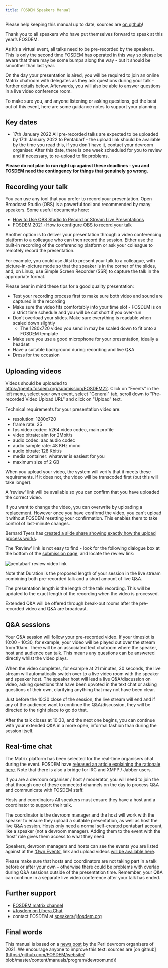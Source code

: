 ```yaml
---
title: FOSDEM Speakers Manual
---
```


Please help keeping this manual up to date, sources are [on github](https://github.com/FOSDEM/website/blob/master/content/manuals/program/speaker.md)!

Thank you to all speakers who
have put themselves forward to speak at this year’s FOSDEM.

As it’s a virtual event, all talks need to be pre-recorded by the speakers. This
is only the second time FOSDEM has operated in this way so please be aware that there
may be some bumps along the way - but it should be smoother than last year.

On the day your presentation is aired, you will be required to join an online
Matrix chatroom with delegates as they ask questions during your talk - further
details below. Afterwards, you will also be able to answer questions in a live
video conference room.

To make sure you, and anyone listening or asking questions, get the best out of
this event, here are some guidance notes to support your planning.

## Key dates

* 17th January 2022
  All pre-recorded talks are expected to be uploaded by 17th January
  2022 to Pentabarf - the upload link should be available by the time you read
  this, if you don't have it, contact your devroom organiser. After this date,
  there is one week scheduled for you to review and if necessary, to re-upload to
  fix problems.

**Please do not plan to run right up against these deadlines - you and FOSDEM need
the contingency for things that genuinely go wrong.**

## Recording your talk
You can use any tool that you prefer to record your
presentation. Open Broadcast Studio (OBS) is a powerful tool and recommended by
many speakers. Some useful documents here:

* [How to Use OBS Studio to Record or Stream Live
  Presentations](https://dev.to/erikaheidi/how-to-use-obs-studio-to-record-or-stream-live-presentations-474j)
* [FOSDEM 2021 : How to configure OBS to record your talk
  ](https://peertube.xwiki.com/videos/watch/c5cf50e3-2277-440a-b339-34874acd00b3)

Another option is to deliver your
presentation through a video conferencing platform to a colleague who can then
record the session. Either use the built-in recording of the conferencing
platform or ask your colleague to remotely record the presentation.

For example, you could use Jitsi to present your talk to a colleague, with
picture-in-picture mode so that the speaker is in the corner of the slides, and,
on Linux, use Simple Screen Recorder (SSR) to capture the talk in the
appropriate format.

Please bear in mind these tips for a good quality presentation:

* Test your recording process first to make sure both video and sound are captured
in the recording
* Make sure the video fits comfortably into your time slot -
FOSDEM is on a strict time schedule and you will be cut short if you over-run
* Don’t overload your slides. Make sure everything is readable when scaled down
slightly 
  * The 1280x720 video you send in may be scaled down to fit onto a FOSDEM
template
* Make sure you use a good microphone for your presentation, ideally a
headset
* Have a suitable background during recording and live Q&A
* Dress for the
occasion 

## Uploading videos
Videos should be uploaded to https://penta.fosdem.org/submission/FOSDEM22. Click on "Events" in the left menu, select your own event, select "General" tab, scroll down to "Pre-recorded Video Upload URL" and click on "Upload" text.

Technical requirements for your presentation video are:

* resolution: 1280x720
* frame rate: 25
* fps video codec: h264 video codec, main profile
* video bitrate: aim for 2Mbit/s
* audio codec: aac audio codec
* audio sample rate: 48 KHz mono
* audio bitrate: 128 Kbit/s
* media container: whatever is easiest for you
* maximum size of 2 GB

When you upload your video, the system will verify that it meets these requirements. If it does not, the video will be transcoded first (but this will take longer).

A 'review' link will be available so you can confirm that you have uploaded the
correct video.

If you want to change the video, you can overwrite by uploading a replacement.
However once you have confirmd the video, you can't upload it without FOSDEM
resetting your confirmation. This enables them to take control of last-minute
changes.

Bernard Tyers has [created a slide share showing exactly how the upload process
works](https://www.flickr.com/photos/runningwithbulls/50829935862/in/dateposted/).

The 'Review' link is not easy to find - look for the following dialogue box at the bottom of the [submission page](https://penta.fosdem.org/submission/FOSDEM22), and locate the review link:

![pentabarf review video link](assets/FOSDEM-Pentabarf-review-video-link.png)

Note that Duration is the proposed length of your session in the live stream
combining both pre-recorded talk and a short amount of live Q&A.

The presentation length is the length of the talk recording. This will be
updated to the exact length of the recording when the video is processed.

Extended Q&A will be offered through break-out rooms after the pre-recorded
video and Q&A are broadcast.

## Q&A sessions
Your Q&A session will follow your pre-recorded video. If your
timeslot is 10:00 - 10:30, for example, your video will be played out over the
stream from 10am. There will be an associated text chatroom where the speaker,
host and audience can talk. This means any questions can be answered directly
whilst the video plays.

When the video completes, for example at 21 minutes, 30 seconds, the live stream
will automatically switch over to a live video room with the speaker and speaker
host. The speaker host will lead a live Q&A/discussion on video, asking
questions that have been upvoted in the text chat or asking questions of their
own, clarifying anything that may not have been clear.

Just before the 10:30 close of the session, the live stream will end and if any
of the audience want to continue the Q&A/discussion, they will be directed to
the right place to go do that.

After the talk closes at 10:30, and the next one begins, you can continue with
your extended Q&A in a more open, informal fashion than during the session
itself.

## Real-time chat

The Matrix platform has been selected for the real-time organisers chat during the event. FOSDEM have [released an article explaining the rationale here](https://matrix.org/blog/2021/01/04/taking-fosdem-online-via-matrix). Note that there is also a bridge for IRC and XMPP / Jabber users.

If you are a devroom organiser / host / moderator, you will need to join the
chat through one of these connected channels on the day to process Q&A and
communicate with FOSDEM staff.

Hosts and coordinators All speakers must ensure they have a host and a
coordinator to support their talk.

The coordinator is the devroom manager and the host will work with the speaker
to ensure they upload a suitable presentation, as well as host the live Q&A
session. Hosts only need a normal self-created pentabarf account, like a speaker
(not a devroom manager). Adding them to the event with the ‘host’ role gives
them access to what they need.

Speakers, devroom managers and hosts can see the events you are listed against
at the [‘Own Events’](https://penta.fosdem.org/event/own) link and upload videos [will be available here](https://penta.fosdem.org/submission/FOSDEM22/events).

Please make sure that hosts and coordinators are not taking part in a talk
before or after your own – otherwise there could be problems with overlap during
Q&A sessions outside of the presentation time. Remember, your Q&A can continue
in a separate live video conference after your talk has ended.

## Further support
* [FOSDEM matrix channel](https://chat.fosdem.org/#/room/#fosdem:matrix.org)
* [#fosdem on Libera.Chat](ircs://irc.libera.chat:6697/fosdem)
* contact FOSDEM at speakers@fosdem.org


## Final words
This manual is based on a [news post](https://news.perlfoundation.org/post/fosdem_2021_speaker_guidance) by the Perl devroom organisers of 2021.
We encourage anyone to improve this text: sources are [on github](https://github.com/FOSDEM/website/   blob/master/content/manuals/program/devroom.md)!
